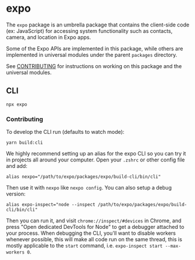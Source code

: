 # expo

The `expo` package is an umbrella package that contains the client-side code (ex: JavaScript) for accessing system functionality such as contacts, camera, and location in Expo apps.

Some of the Expo APIs are implemented in this package, while others are implemented in universal modules under the parent `packages` directory.

See [CONTRIBUTING](./CONTRIBUTING.md) for instructions on working on this package and the universal modules.

## CLI

```
npx expo
```

### Contributing

To develop the CLI run (defaults to watch mode):

```
yarn build:cli
```

We highly recommend setting up an alias for the expo CLI so you can try it in projects all around your computer. Open your `.zshrc` or other config file and add:

```
alias nexpo="/path/to/expo/packages/expo/build-cli/bin/cli"
```

Then use it with `nexpo` like `nexpo config`. You can also setup a debug version:

```
alias expo-inspect="node --inspect /path/to/expo/packages/expo/build-cli/bin/cli"
```

Then you can run it, and visit `chrome://inspect/#devices` in Chrome, and press "Open dedicated DevTools for Node" to get a debugger attached to your process. When debugging the CLI, you'll want to disable workers whenever possible, this will make all code run on the same thread, this is mostly applicable to the `start` command, i.e. `expo-inspect start --max-workers 0`.
